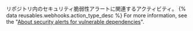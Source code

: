 リポジトリ内のセキュリティ脆弱性アラートに関連するアクティビティ。 {% data reusables.webhooks.action_type_desc %} For more information, see the "[About security alerts for vulnerable dependencies](/github/managing-security-vulnerabilities/about-security-alerts-for-vulnerable-dependencies)".
